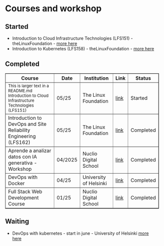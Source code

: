 # Courses and workshop
## Started
- Introduction to Cloud Infrastructure Technologies (LFS151)         - theLinuxFoundation - [more here](https://training.linuxfoundation.org/training/introduction-to-cloud-infrastructure-technologies/)
- Introduction to Kubernetes (LFS158)                                - theLinuxFoundation - [more here](https://training.linuxfoundation.org/training/introduction-to-kubernetes/)

## Completed

<table border="1" cellspacing="0" cellpadding="8">
  <thead>
    <tr>
      <th>Course</th>
      <th>Date</th>
      <th>Institution</th>
      <th>Link</th>
      <th>Status</th>
    </tr>
  </thead>
  <tbody>
    <tr>
      <td>
        <small>This is larger text in a README.md Introduction to Cloud Infrastructure Technologies (LFS151)</small>
      </td>
      <td>05/25</td>
      <td>The Linux Foundation</td>
      <td><a href="https://training.linuxfoundation.org/training/introduction-to-cloud-infrastructure-technologies/" target="_blank">link</a></td>
      <td>Started</td>
    </tr>
    <tr>
      <td>Introduction to DevOps and Site Reliability Engineering (LFS162)</td>
      <td>05/25</td>
      <td>The Linux Foundation</td>
      <td><a href="https://github.com/luigicucciolillo/Certifications/tree/main/The%20linux%20foundation/Introduction%20to%20DevOps%20and%20Site%20Reliability%20Engineering%20LFS162" target="_blank">link</a></td>
      <td>Completed</td>
    </tr>
    <tr>
      <td>Aprende a analizar datos con IA generativa - Workshop</td>
      <td>04/2025</td>
      <td>Nuclio Digital School</td>
      <td><a href="https://github.com/luigicucciolillo/Certifications/tree/main/workshop%20-%20Aprende%20a%20analizar%20datos%20con%20IA%20generativa" target="_blank">link</a></td>
      <td>Completed</td>
    </tr>
    <tr>
      <td>DevOps with Docker</td>
      <td>04/25</td>
      <td>University of Helsinki</td>
      <td><a href="https://github.com/luigicucciolillo/Certifications/tree/main/DevOps%20with%20Docker%20-%20Helsinki%20University" target="_blank">link</a></td>
      <td>Completed</td>
    </tr>
    <tr>
      <td>Full Stack Web Development Course</td>
      <td>01/25</td>
      <td>Nuclio Digital School</td>
      <td><a href="https://github.com/luigicucciolillo/Certifications/tree/main/Full%20stack%20development%20-%20Nuclio%20digital%20school" target="_blank">link</a></td>
      <td>Completed</td>
    </tr>
  </tbody>
</table>

## Waiting
- DevOps with kubernetes                                             - start in june   - University of Helsinki  [more here](https://devopswithkubernetes.com/)
<!--
**luigicucciolillo/luigicucciolillo** is a ✨ _special_ ✨ repository because its `README.md` (this file) appears on your GitHub profile.

Here are some ideas to get you started:

- 🔭 I’m currently working on ...
- 🌱 I’m currently learning ...
- 👯 I’m looking to collaborate on ...
- 🤔 I’m looking for help with ...
- 💬 Ask me about ...
- 📫 How to reach me: ...
- 😄 Pronouns: ...
- ⚡ Fun fact: ...
-->

